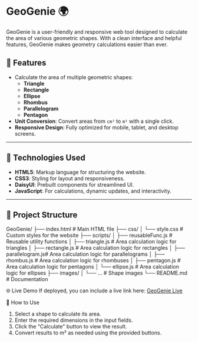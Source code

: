 # GeoGenie 🌍

GeoGenie is a user-friendly and responsive web tool designed to calculate the area of various geometric shapes. With a clean interface and helpful features, GeoGenie makes geometry calculations easier than ever.

## 🌟 Features

- Calculate the area of multiple geometric shapes:
  - **Triangle**
  - **Rectangle**
  - **Ellipse**
  - **Rhombus**
  - **Parallelogram**
  - **Pentagon**
- **Unit Conversion**: Convert areas from `cm²` to `m²` with a single click.
- **Responsive Design**: Fully optimized for mobile, tablet, and desktop screens.

---

## 🚀 Technologies Used

- **HTML5**: Markup language for structuring the website.
- **CSS3**: Styling for layout and responsiveness.
- **DaisyUI**: Prebuilt components for streamlined UI.
- **JavaScript**: For calculations, dynamic updates, and interactivity.

---

## 📂 Project Structure

GeoGenie/ ├── index.html # Main HTML file ├── css/ │ └── style.css # Custom styles for the website ├── scripts/ │ ├── reusableFunc.js # Reusable utility functions │ ├── triangle.js # Area calculation logic for triangles │ ├── rectangle.js # Area calculation logic for rectangles │ ├── parallelogram.js# Area calculation logic for parallelograms │ ├── rhombus.js # Area calculation logic for rhombuses │ ├── pentagon.js # Area calculation logic for pentagons │ └── ellipse.js # Area calculation logic for ellipses ├── images/ │ └── ... # Shape images └── README.md # Documentation

🌐 Live Demo
If deployed, you can include a live link here: [GeoGenie Live](https://geogenie.netlify.app/)

📖 How to Use

1. Select a shape to calculate its area.
2. Enter the required dimensions in the input fields.
3. Click the "Calculate" button to view the result.
4. Convert results to m² as needed using the provided buttons.
